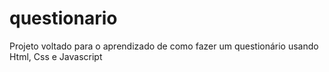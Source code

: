 # questionario
Projeto voltado para o aprendizado de como fazer um questionário usando Html, Css e Javascript
